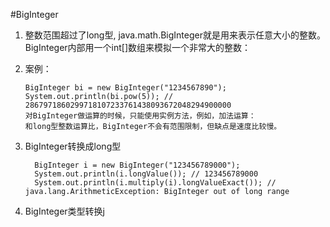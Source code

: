 #BigInteger
1. 整数范围超过了long型, java.math.BigInteger就是用来表示任意大小的整数。BigInteger内部用一个int[]数组来模拟一个非常大的整数：

2. 案例： 
    ```
   BigInteger bi = new BigInteger("1234567890");
   System.out.println(bi.pow(5)); // 2867971860299718107233761438093672048294900000
   对BigInteger做运算的时候，只能使用实例方法，例如，加法运算：
   和long型整数运算比，BigInteger不会有范围限制，但缺点是速度比较慢。
   ```
    
3. BigInteger转换成long型
   ```
     BigInteger i = new BigInteger("123456789000");
     System.out.println(i.longValue()); // 123456789000
     System.out.println(i.multiply(i).longValueExact()); // java.lang.ArithmeticException: BigInteger out of long range
    ```


4. BigInteger类型转换j
